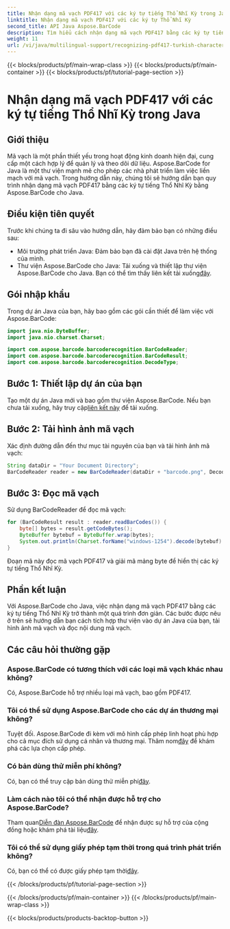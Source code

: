 ```yaml
---
title: Nhận dạng mã vạch PDF417 với các ký tự tiếng Thổ Nhĩ Kỳ trong Java
linktitle: Nhận dạng mã vạch PDF417 với các ký tự Thổ Nhĩ Kỳ
second_title: API Java Aspose.BarCode
description: Tìm hiểu cách nhận dạng mã vạch PDF417 bằng các ký tự tiếng Thổ Nhĩ Kỳ trong Java bằng Aspose.BarCode. Tích hợp dễ dàng và khả năng giải mã mạnh mẽ.
weight: 11
url: /vi/java/multilingual-support/recognizing-pdf417-turkish-characters/
---
```


{{< blocks/products/pf/main-wrap-class >}}
{{< blocks/products/pf/main-container >}}
{{< blocks/products/pf/tutorial-page-section >}}

# Nhận dạng mã vạch PDF417 với các ký tự tiếng Thổ Nhĩ Kỳ trong Java


## Giới thiệu

Mã vạch là một phần thiết yếu trong hoạt động kinh doanh hiện đại, cung cấp một cách hợp lý để quản lý và theo dõi dữ liệu. Aspose.BarCode for Java là một thư viện mạnh mẽ cho phép các nhà phát triển làm việc liền mạch với mã vạch. Trong hướng dẫn này, chúng tôi sẽ hướng dẫn bạn quy trình nhận dạng mã vạch PDF417 bằng các ký tự tiếng Thổ Nhĩ Kỳ bằng Aspose.BarCode cho Java.

## Điều kiện tiên quyết

Trước khi chúng ta đi sâu vào hướng dẫn, hãy đảm bảo bạn có những điều sau:

- Môi trường phát triển Java: Đảm bảo bạn đã cài đặt Java trên hệ thống của mình.
-  Thư viện Aspose.BarCode cho Java: Tải xuống và thiết lập thư viện Aspose.BarCode cho Java. Bạn có thể tìm thấy liên kết tải xuống[đây](https://releases.aspose.com/barcode/java/).

## Gói nhập khẩu

Trong dự án Java của bạn, hãy bao gồm các gói cần thiết để làm việc với Aspose.BarCode:

```java
import java.nio.ByteBuffer;
import java.nio.charset.Charset;

import com.aspose.barcode.barcoderecognition.BarCodeReader;
import com.aspose.barcode.barcoderecognition.BarCodeResult;
import com.aspose.barcode.barcoderecognition.DecodeType;
```

## Bước 1: Thiết lập dự án của bạn

 Tạo một dự án Java mới và bao gồm thư viện Aspose.BarCode. Nếu bạn chưa tải xuống, hãy truy cập[liên kết này](https://releases.aspose.com/barcode/java/) để tải xuống.

## Bước 2: Tải hình ảnh mã vạch

Xác định đường dẫn đến thư mục tài nguyên của bạn và tải hình ảnh mã vạch:

```java
String dataDir = "Your Document Directory";
BarCodeReader reader = new BarCodeReader(dataDir + "barcode.png", DecodeType.PDF_417);
```

## Bước 3: Đọc mã vạch

Sử dụng BarCodeReader để đọc mã vạch:

```java
for (BarCodeResult result : reader.readBarCodes()) {
    byte[] bytes = result.getCodeBytes();
    ByteBuffer bytebuf = ByteBuffer.wrap(bytes);
    System.out.println(Charset.forName("windows-1254").decode(bytebuf).toString());
}
```

Đoạn mã này đọc mã vạch PDF417 và giải mã mảng byte để hiển thị các ký tự tiếng Thổ Nhĩ Kỳ.

## Phần kết luận

Với Aspose.BarCode cho Java, việc nhận dạng mã vạch PDF417 bằng các ký tự tiếng Thổ Nhĩ Kỳ trở thành một quá trình đơn giản. Các bước được nêu ở trên sẽ hướng dẫn bạn cách tích hợp thư viện vào dự án Java của bạn, tải hình ảnh mã vạch và đọc nội dung mã vạch.

## Các câu hỏi thường gặp

### Aspose.BarCode có tương thích với các loại mã vạch khác nhau không?
Có, Aspose.BarCode hỗ trợ nhiều loại mã vạch, bao gồm PDF417.

### Tôi có thể sử dụng Aspose.BarCode cho các dự án thương mại không?
 Tuyệt đối. Aspose.BarCode đi kèm với mô hình cấp phép linh hoạt phù hợp cho cả mục đích sử dụng cá nhân và thương mại. Thăm nom[đây](https://purchase.aspose.com/buy) để khám phá các lựa chọn cấp phép.

### Có bản dùng thử miễn phí không?
 Có, bạn có thể truy cập bản dùng thử miễn phí[đây](https://releases.aspose.com/).

### Làm cách nào tôi có thể nhận được hỗ trợ cho Aspose.BarCode?
 Tham quan[Diễn đàn Aspose.BarCode](https://forum.aspose.com/c/barcode/13) để nhận được sự hỗ trợ của cộng đồng hoặc khám phá tài liệu[đây](https://reference.aspose.com/barcode/java/).

### Tôi có thể sử dụng giấy phép tạm thời trong quá trình phát triển không?
 Có, bạn có thể có được giấy phép tạm thời[đây](https://purchase.aspose.com/temporary-license/).

{{< /blocks/products/pf/tutorial-page-section >}}

{{< /blocks/products/pf/main-container >}}
{{< /blocks/products/pf/main-wrap-class >}}

{{< blocks/products/products-backtop-button >}}
